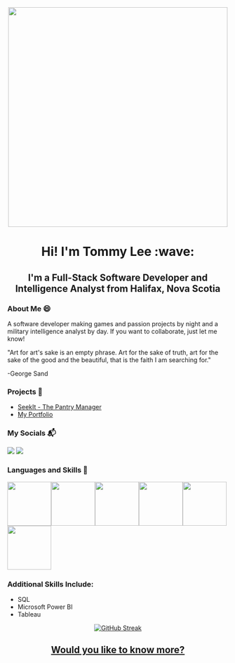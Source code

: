 <div id="header" align="center">
<img src="https://user-images.githubusercontent.com/74038190/225813708-98b745f2-7d22-48cf-9150-083f1b00d6c9.gif" width="500">
</div> 
 <h1 id="greeting" align="center">Hi! I'm Tommy Lee :wave:</h1>

<h2 id="Intro" align="center">I'm a Full-Stack Software Developer and Intelligence Analyst from Halifax, Nova Scotia</h2>

### About Me :smile:

A software developer making games and passion projects by night and a military intelligence analyst by day. If you want to collaborate, just let me know!

"Art for art's sake is an empty phrase. Art for the sake of truth, art for the sake of the good and the beautiful, that is the faith I am searching for."

-George Sand

### Projects :muscle:

- [SeekIt - The Pantry Manager](https://mottlly.github.io/SeekitStart/)
- [My Portfolio](https://tommylee.site/)

### My Socials :mailbox_with_mail:

<a href="https://www.linkedin.com/in/tommy-lee-7099b0294/"><img src="https://img.shields.io/badge/LinkedIn-0077B5?style=for-the-badge&logo=linkedin&logoColor=white"/></a>
<a href="mailto:thomas.j.lee.2219@gmail.com"><img src="https://img.shields.io/badge/Gmail-D14836?style=for-the-badge&logo=gmail&logoColor=white"/></a>

### Languages and Skills :wrench:

<img src="https://user-images.githubusercontent.com/74038190/212257454-16e3712e-945a-4ca2-b238-408ad0bf87e6.gif" width="100"><img src="https://github.com/Anmol-Baranwal/Cool-GIFs-For-GitHub/assets/74038190/29fd6286-4e7b-4d6c-818f-c4765d5e39a9" width="100"><img src="https://github.com/Anmol-Baranwal/Cool-GIFs-For-GitHub/assets/74038190/67f477ed-6624-42da-99f0-1a7b1a16eecb" width="100"><img src="https://user-images.githubusercontent.com/74038190/212257467-871d32b7-e401-42e8-a166-fcfd7baa4c6b.gif" width="100"><img src="https://user-images.githubusercontent.com/74038190/212257465-7ce8d493-cac5-494e-982a-5a9deb852c4b.gif" width="100"> <img src="https://user-images.githubusercontent.com/74038190/212257463-4d082cb4-7483-4eaf-bc25-6dde2628aabd.gif" width="100">
### Additional Skills Include:
- SQL
- Microsoft Power BI
- Tableau

<div id="streak" align="center">
<a href="https://git.io/streak-stats"><img src="https://streak-stats.demolab.com?user=Mottlly&theme=transparent" alt="GitHub Streak" /></a>
</div>

<div>
<h2 id="starship" align="center"> <a href="https://mottlly.github.io/PortfolioWebsite/"> Would you like to know more? </a> </h2>
</div>



[^1]: No not THAT Tommy Lee, but I did used to drum a bit
